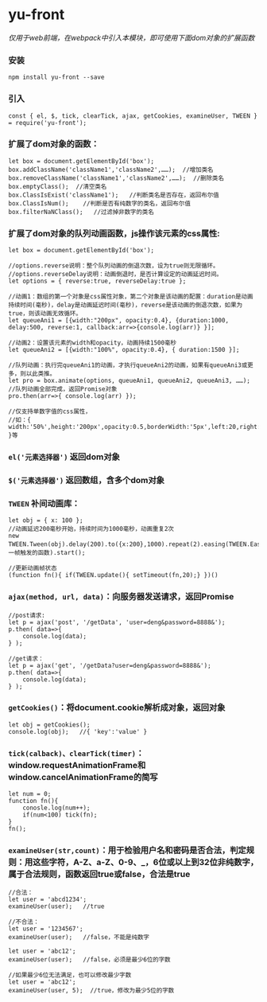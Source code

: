 # yu-front
  *仅用于web前端，在webpack中引入本模块，即可使用下面dom对象的扩展函数*
  
### 安装
```
npm install yu-front --save
```
  
### 引入
```
const { el, $, tick, clearTick, ajax, getCookies, examineUser, TWEEN } = require('yu-front');
```

### 扩展了dom对象的函数：
```
let box = document.getElementById('box');
box.addClassName('className1','className2',……);  //增加类名
box.removeClassName('className1','className2',……);  //删除类名
box.emptyClass();  //清空类名
box.ClassIsExist('className1');   //判断类名是否存在，返回布尔值
box.ClassIsNum();    //判断是否有纯数字的类名，返回布尔值
box.filterNaNClass();   //过滤掉非数字的类名
```

### 扩展了dom对象的队列动画函数，js操作该元素的css属性:
```
let box = document.getElementById('box');

//options.reverse说明：整个队列动画的倒退次数，设为true则无限循环。
//options.reverseDelay说明：动画倒退时，是否计算设定的动画延迟时间。
let options = { reverse:true, reverseDelay:true };

//动画1：数组的第一个对象是css属性对象，第二个对象是该动画的配置：duration是动画持续时间(毫秒)，delay是动画延迟时间(毫秒)，reverse是该动画的倒退次数，如果为true，则该动画无效循环。
let queueAni1 = [{width:"200px", opacity:0.4}, {duration:1000, delay:500, reverse:1, callback:arr=>{console.log(arr)} }];

//动画2：设置该元素的width和opacity，动画持续1500毫秒
let queueAni2 = [{width:"100%", opacity:0.4}, { duration:1500 }];

//队列动画：执行完queueAni1的动画，才执行queueAni2的动画，如果有queueAni3或更多，则以此类推。
let pro = box.animate(options, queueAni1, queueAni2, queueAni3, ……);
//队列动画全部完成，返回Promise对象
pro.then(arr=>{ console.log(arr) });

//仅支持单数字值的css属性，
//如：{ width:'50%',height:'200px',opacity:0.5,borderWidth:'5px',left:20,right:20,top:20,bottom:20,margin:20,padding:20 }等
```

### `el('元素选择器')` 返回dom对象

### `$('元素选择器')` 返回数组，含多个dom对象

### `TWEEN` 补间动画库：
```
let obj = { x: 100 };
//动画延迟200毫秒开始，持续时间为1000毫秒，动画重复2次
new TWEEN.Tween(obj).delay(200).to({x:200},1000).repeat(2).easing(TWEEN.Easing.Elastic.InOut).onUpdate(每一帧触发的函数).start();

//更新动画帧状态
(function fn(){ if(TWEEN.update(){ setTimeout(fn,20);} })()
``` 

### `ajax(method, url, data)`：向服务器发送请求，返回Promise
```
//post请求:
let p = ajax('post', '/getData', 'user=deng&password=8888&');
p.then( data=>{
    console.log(data);
} );

//get请求：
let p = ajax('get', '/getData?user=deng&password=8888&');
p.then( data=>{
    console.log(data);
} );
```
  
### `getCookies()`：将document.cookie解析成对象，返回对象
```
let obj = getCookies();
console.log(obj);   //{ 'key':'value' }
```

### `tick(calback)、clearTick(timer)`：window.requestAnimationFrame和window.cancelAnimationFrame的简写
```
let num = 0;
function fn(){
    conosle.log(num++);
    if(num<100) tick(fn);
}
fn();
```

### `examineUser(str,count)`：用于检验用户名和密码是否合法，判定规则：用这些字符，A-Z、a-Z、0-9、_，6位或以上到32位非纯数字，属于合法规则，函数返回true或false，合法是true
```
//合法：
let user = 'abcd1234';
examineUser(user);   //true

//不合法：
let user = '1234567';
examineUser(user);   //false，不能是纯数字

let user = 'abc12';
examineUser(user);   //false，必须是最少6位的字数

//如果最少6位无法满足，也可以修改最少字数
let user = 'abc12';
examineUser(user, 5);  //true，修改为最少5位的字数
```